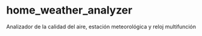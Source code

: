 # home_weather_analyzer
Analizador de la calidad del aire, estación meteorológica y reloj multifunción 
